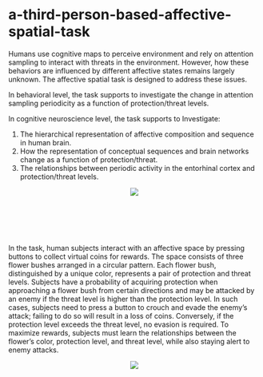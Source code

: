 # a-third-person-based-affective-spatial-task
Humans use cognitive maps to perceive environment and rely on attention sampling to interact with threats in the environment. However, how these behaviors are influenced by different affective states remains largely unknown. The affective spatial task is designed to address these issues.

In behavioral level, the task supports to investigate the change in attention sampling periodicity as a function of protection/threat levels.

In cognitive neuroscience level, the task supports to Investigate:
1. The hierarchical representation of affective composition and sequence in human brain.
2. How the representation of conceptual sequences and brain networks change as a function of protection/threat.
3. The relationships between periodic activity in the entorhinal cortex and protection/threat levels.



<p align="center"> 
<img src="https://github.com/ZHANGneuro/a-third-person-based-affective-spatial-task/blob/main/demo1.gif">
</p>
<br /> <br /> <br /> <br />

In the task, human subjects interact with an affective space by pressing buttons to collect virtual coins for rewards. The space consists of three flower bushes arranged in a circular pattern. Each flower bush, distinguished by a unique color, represents a pair of protection and threat levels. Subjects have a probability of acquiring protection when approaching a flower bush from certain directions and may be attacked by an enemy if the threat level is higher than the protection level. In such cases, subjects need to press a button to crouch and evade the enemy’s attack; failing to do so will result in a loss of coins. Conversely, if the protection level exceeds the threat level, no evasion is required. To maximize rewards, subjects must learn the relationships between the flower’s color, protection level, and threat level, while also staying alert to enemy attacks.

<p align="center"> 
<img src="https://github.com/ZHANGneuro/a-third-person-based-affective-spatial-task/blob/main/demo2.gif">
</p>
